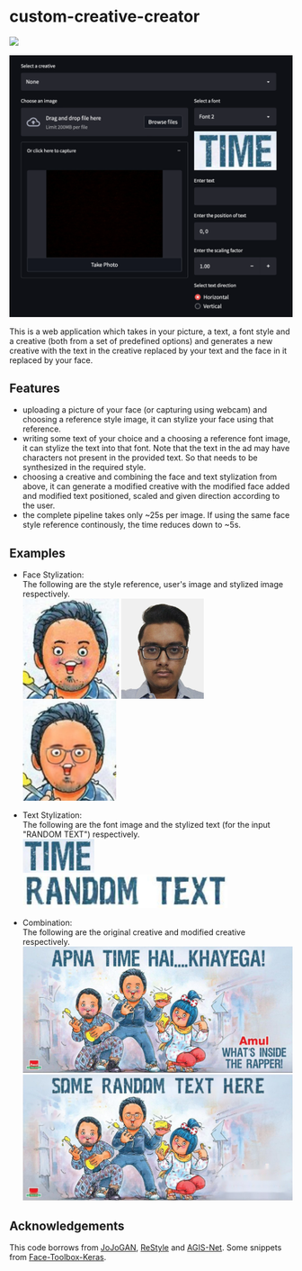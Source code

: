# custom-creative-creator

[![](https://badgen.net/badge/Docker/Pull%20Image/blue?icon=docker)](https://hub.docker.com/r/007prateekd/custom-creative-creator/)

<img src=docs/teaser.png width=700>

This is a web application which takes in your picture, a text, a font style and a creative (both from a set of predefined options) and generates a new creative with the text in the creative replaced by your text and the face in it replaced by your face.

## Features

- uploading a picture of your face (or capturing using webcam) and choosing a reference style image, it can stylize your face using that reference.
- writing some text of your choice and a choosing a reference font image, it can stylize the text into that font. Note that the text in the ad may have characters not present in the provided text. So that needs to be synthesized in the required style.
- choosing a creative and combining the face and text stylization from above, it can generate a modified creative with the modified face added and modified text positioned, scaled and given direction according to the user.
- the complete pipeline takes only ~25s per image. If using the same face style reference continously, the time reduces down to ~5s.

## Examples

- Face Stylization:    
  The following are the style reference, user's image and stylized image respectively.   
  <img src=docs/face-creative.png height=178> <img src=docs/face-original.png height=178> <img src=docs/face-stylized.png height=178>

- Text Stylization:  
  The following are the font image and the stylized text (for the input "RANDOM TEXT") respectively.   
  <img src=docs/text-creative.png height=60> <img src=docs/text-stylized.png height=60>

- Combination:   
  The following are the original creative and modified creative respectively.
  <img src=docs/creative-old.png width=500>
  <img src=docs/creative-new.png width=500>

## Acknowledgements

This code borrows from <a href="https://github.com/mchong6/JoJoGAN">JoJoGAN</a>, <a href="https://github.com/yuval-alaluf/restyle-encoder">ReStyle</a> and <a href="https://github.com/hologerry/AGIS-Net">AGIS-Net</a>. Some snippets from <a href="https://github.com/shaoanlu/face_toolbox_keras">Face-Toolbox-Keras</a>.
